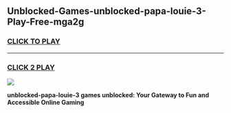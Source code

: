 
## Unblocked-Games-unblocked-papa-louie-3-Play-Free-mga2g
<h3>
<a href="https://premium76.site?title=unblocked-papa-louie-3&ref=20M">CLICK TO PLAY</a></h3>
<hr>

<h3>
<a href="https://premium76.site?title=unblocked-papa-louie-3&ref=20M">CLICK 2 PLAY</a>
  
</h3>

<a href="https://premium76.site?title=unblocked-papa-louie-3&ref=19M"><img src="https://clearcache.store/games.png"></a>


**unblocked-papa-louie-3 games unblocked: Your Gateway to Fun and Accessible Online Gaming**
